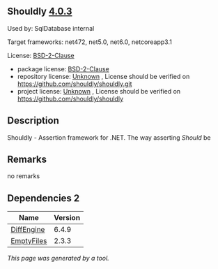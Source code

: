 Shouldly [4.0.3](https://www.nuget.org/packages/Shouldly/4.0.3)
--------------------

Used by: SqlDatabase internal

Target frameworks: net472, net5.0, net6.0, netcoreapp3.1

License: [BSD-2-Clause](../../../../licenses/bsd-2-clause) 

- package license: [BSD-2-Clause](https://licenses.nuget.org/BSD-2-Clause) 
- repository license: [Unknown](https://github.com/shouldly/shouldly.git) , License should be verified on https://github.com/shouldly/shouldly.git
- project license: [Unknown](https://github.com/shouldly/shouldly) , License should be verified on https://github.com/shouldly/shouldly

Description
-----------
Shouldly - Assertion framework for .NET. The way asserting *Should* be

Remarks
-----------
no remarks


Dependencies 2
-----------

|Name|Version|
|----------|:----|
|[DiffEngine](../../../../packages/nuget.org/diffengine/6.4.9)|6.4.9|
|[EmptyFiles](../../../../packages/nuget.org/emptyfiles/2.3.3)|2.3.3|

*This page was generated by a tool.*